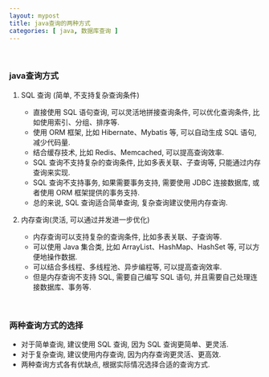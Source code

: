 ```yaml
---
layout: mypost
title: java查询的两种方式
categories: [ java, 数据库查询 ]
---
```


<br>

### java查询方式

1. SQL 查询 (简单, 不支持复杂查询条件)

   - 直接使用 SQL 语句查询, 可以灵活地拼接查询条件, 可以优化查询条件, 比如使用索引、分组、排序等.
   - 使用 ORM 框架, 比如 Hibernate、Mybatis 等, 可以自动生成 SQL 语句, 减少代码量.
   - 结合缓存技术, 比如 Redis、Memcached, 可以提高查询效率.
   - SQL 查询不支持复杂的查询条件, 比如多表关联、子查询等, 只能通过内存查询来实现.
   - SQL 查询不支持事务, 如果需要事务支持, 需要使用 JDBC 连接数据库, 或者使用 ORM 框架提供的事务支持.
   - 总的来说, SQL 查询适合简单查询, 复杂查询建议使用内存查询.

2. 内存查询(灵活, 可以通过并发进一步优化)

   - 内存查询可以支持复杂的查询条件, 比如多表关联、子查询等.
   - 可以使用 Java 集合类, 比如 ArrayList、HashMap、HashSet 等, 可以方便地操作数据.
   - 可以结合多线程、多线程池、异步编程等, 可以提高查询效率.
   - 但是内存查询不支持 SQL, 需要自己编写 SQL 语句, 并且需要自己处理连接数据库、事务等.

<br>

### 两种查询方式的选择

- 对于简单查询, 建议使用 SQL 查询, 因为 SQL 查询更简单、更灵活.
- 对于复杂查询, 建议使用内存查询, 因为内存查询更灵活、更高效.
- 两种查询方式各有优缺点, 根据实际情况选择合适的查询方式. 
